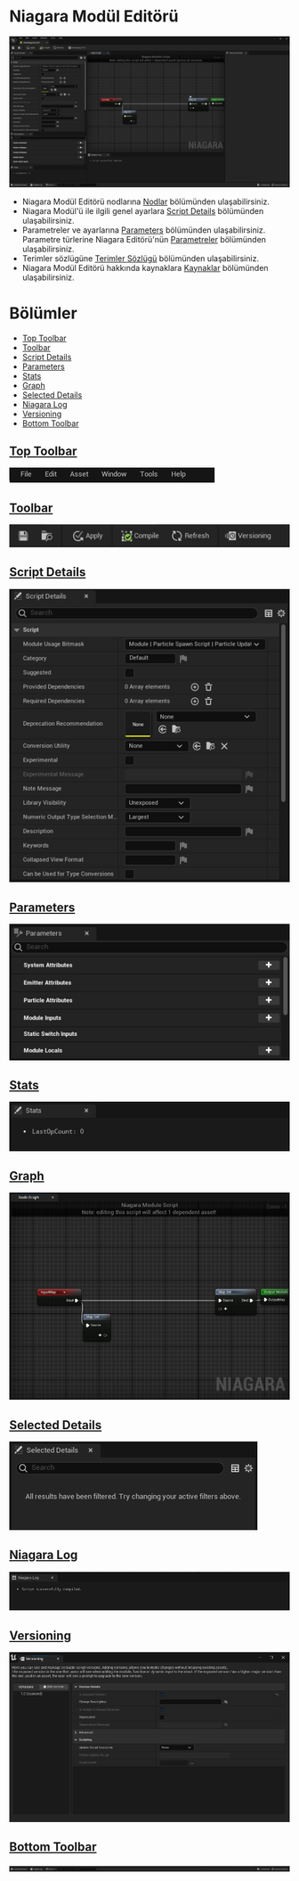 # Niagara Modül Editörü
<img src="../../Dosyalar/Niagara_Module_Editor_Ana_Ekran.jpg">


* Niagara Modül Editörü nodlarına [Nodlar](Nodlar) bölümünden ulaşabilirsiniz.
* Niagara Modül'ü ile ilgili genel ayarlara [Script Details](Script%20Details) bölümünden ulaşabilirsiniz.
* Parametreler ve ayarlarına [Parameters](Parameters) bölümünden ulaşabilirsiniz. Parametre türlerine Niagara Editörü'nün [Parametreler](../Niagara%20Editörü/Parameters#parametre-türleri) bölümünden ulaşabilirsiniz.
* Terimler sözlügüne [Terimler Sözlügü](Terimler%20Sözlügü) bölümünden ulaşabilirsiniz.
* Niagara Modül Editörü hakkında kaynaklara [Kaynaklar](Kaynaklar) bölümünden ulaşabilirsiniz.



# Bölümler

* [Top Toolbar](#top-toolbar)
* [Toolbar](#toolbar)
* [Script Details](#script-details)
* [Parameters](#parameters)
* [Stats](#stats)
* [Graph](#graph)
* [Selected Details](#selected-details)
* [Niagara Log](#niagara-log)
* [Versioning](#versioning)
* [Bottom Toolbar](#bottom-toolbar)


## [Top Toolbar](../../Diger/Top%20Toolbar%20(Araç%20Çubugu))
<img src="../../Dosyalar/Niagara_Module_Editor_Top_Toolbar.jpg">

## [Toolbar](Toolbar)
<img src="../../Dosyalar/Niagara_Module_Editor_Toolbar.jpg">

## [Script Details](Script%20Details)
<img src="../../Dosyalar/Niagara_Module_Editor_Script_Details.jpg">

## [Parameters](Parameters)
<img src="../../Dosyalar/Niagara_Module_Editor_Parameters.jpg">

## [Stats](Stats)
<img src="../../Dosyalar/Niagara_Module_Editor_Stats.jpg">

## [Graph](Graph)
<img src="../../Dosyalar/Niagara_Module_Editor_Graph.jpg">

## [Selected Details](Selected%20Details)
<img src="../../Dosyalar/Niagara_Module_Editor_Selected_Details.jpg">

## [Niagara Log](Niagara%20Log)
<img src="../../Dosyalar/Niagara_Module_Editor_Niagara_Log.jpg">

## [Versioning](Versioning)
<img src="../../Dosyalar/Niagara_Module_Editor_Versioning.jpg">

## [Bottom Toolbar](../../Diger/Bottom%20Toolbar%20(Araç%20Çubugu))
<img src="../../Dosyalar/Niagara_Module_Editor_Bottom_Toolbar.jpg">
